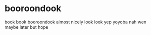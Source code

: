 # booroondook
book book booroondook
almost nicely look look
yep
yoyoba nah
wen
maybe
later
but
hope
